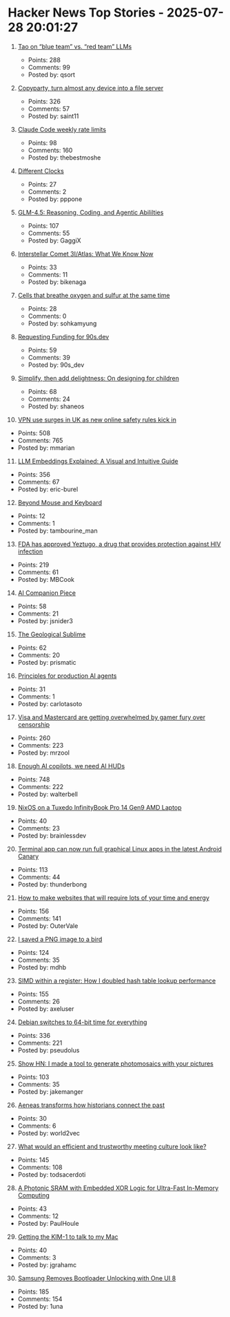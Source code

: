 # Hacker News Top Stories - 2025-07-28 20:01:27

1. [Tao on “blue team” vs. “red team” LLMs](https://mathstodon.xyz/@tao/114915604830689046)
   - Points: 288
   - Comments: 99
   - Posted by: qsort

2. [Copyparty, turn almost any device into a file server](https://github.com/9001/copyparty)
   - Points: 326
   - Comments: 57
   - Posted by: saint11

3. [Claude Code weekly rate limits](undefined)
   - Points: 98
   - Comments: 160
   - Posted by: thebestmoshe

4. [Different Clocks](https://ianto-cannon.github.io/clock.html)
   - Points: 27
   - Comments: 2
   - Posted by: pppone

5. [GLM-4.5: Reasoning, Coding, and Agentic Abililties](https://z.ai/blog/glm-4.5)
   - Points: 107
   - Comments: 55
   - Posted by: GaggiX

6. [Interstellar Comet 3I/Atlas: What We Know Now](https://skyandtelescope.org/astronomy-news/interstellar-comet-3i-atlas-what-we-know-now/)
   - Points: 33
   - Comments: 11
   - Posted by: bikenaga

7. [Cells that breathe oxygen and sulfur at the same time](https://www.quantamagazine.org/the-cells-that-breathe-two-ways-20250723/)
   - Points: 28
   - Comments: 0
   - Posted by: sohkamyung

8. [Requesting Funding for 90s.dev](https://90s.dev/blog/requesting-funding-for-90s-dev.html)
   - Points: 59
   - Comments: 39
   - Posted by: 90s_dev

9. [Simplify, then add delightness: On designing for children](https://shaneosullivan.wordpress.com/2025/07/28/on-designing-for-children/)
   - Points: 68
   - Comments: 24
   - Posted by: shaneos

10. [VPN use surges in UK as new online safety rules kick in](https://www.ft.com/content/356674b0-9f1d-4f95-b1d5-f27570379a9b)
   - Points: 508
   - Comments: 765
   - Posted by: mmarian

11. [LLM Embeddings Explained: A Visual and Intuitive Guide](https://huggingface.co/spaces/hesamation/primer-llm-embedding)
   - Points: 356
   - Comments: 67
   - Posted by: eric-burel

12. [Beyond Mouse and Keyboard](https://code.blender.org/2025/07/beyond-mouse-keyboard/)
   - Points: 12
   - Comments: 1
   - Posted by: tambourine_man

13. [FDA has approved Yeztugo, a drug that provides protection against HIV infection](https://newatlas.com/infectious-diseases/hiv-prevention-fda-lenacapavir/)
   - Points: 219
   - Comments: 61
   - Posted by: MBCook

14. [AI Companion Piece](https://thezvi.substack.com/p/ai-companion-piece)
   - Points: 58
   - Comments: 21
   - Posted by: jsnider3

15. [The Geological Sublime](https://harpers.org/archive/2025/07/the-geological-sublime-lewis-hyde-deep-time/)
   - Points: 62
   - Comments: 20
   - Posted by: prismatic

16. [Principles for production AI agents](https://www.app.build/blog/six-principles-production-ai-agents)
   - Points: 31
   - Comments: 1
   - Posted by: carlotasoto

17. [Visa and Mastercard are getting overwhelmed by gamer fury over censorship](https://www.polygon.com/news/616835/visa-mastercard-steam-itchio-campaign-adult-games)
   - Points: 260
   - Comments: 223
   - Posted by: mrzool

18. [Enough AI copilots, we need AI HUDs](https://www.geoffreylitt.com/2025/07/27/enough-ai-copilots-we-need-ai-huds)
   - Points: 748
   - Comments: 222
   - Posted by: walterbell

19. [NixOS on a Tuxedo InfinityBook Pro 14 Gen9 AMD Laptop](https://fnune.com/hardware/2025/07/20/nixos-on-a-tuxedo-infinitybook-pro-14-gen9-amd/)
   - Points: 40
   - Comments: 23
   - Posted by: brainlessdev

20. [Terminal app can now run full graphical Linux apps in the latest Android Canary](https://www.androidauthority.com/linux-terminal-graphical-apps-3580905/)
   - Points: 113
   - Comments: 44
   - Posted by: thunderbong

21. [How to make websites that will require lots of your time and energy](https://blog.jim-nielsen.com/2025/how-to-make-websites-that-require-lots-of-time-and-energy/)
   - Points: 156
   - Comments: 141
   - Posted by: OuterVale

22. [I saved a PNG image to a bird](https://www.youtube.com/watch?v=hCQCP-5g5bo)
   - Points: 124
   - Comments: 35
   - Posted by: mdhb

23. [SIMD within a register: How I doubled hash table lookup performance](https://maltsev.space/blog/012-simd-within-a-register-how-i-doubled-hash-table-lookup-performance)
   - Points: 155
   - Comments: 26
   - Posted by: axeluser

24. [Debian switches to 64-bit time for everything](https://www.theregister.com/2025/07/25/y2k38_bug_debian/)
   - Points: 336
   - Comments: 221
   - Posted by: pseudolus

25. [Show HN: I made a tool to generate photomosaics with your pictures](https://pictiler.com)
   - Points: 103
   - Comments: 35
   - Posted by: jakemanger

26. [Aeneas transforms how historians connect the past](https://deepmind.google/discover/blog/aeneas-transforms-how-historians-connect-the-past/)
   - Points: 30
   - Comments: 6
   - Posted by: world2vec

27. [What would an efficient and trustworthy meeting culture look like?](https://abitmighty.com/posts/the-ultimate-meeting-culture)
   - Points: 145
   - Comments: 108
   - Posted by: todsacerdoti

28. [A Photonic SRAM with Embedded XOR Logic for Ultra-Fast In-Memory Computing](https://arxiv.org/abs/2506.22707)
   - Points: 43
   - Comments: 12
   - Posted by: PaulHoule

29. [Getting the KIM-1 to talk to my Mac](https://blog.jgc.org/2025/02/getting-kim-1-to-talk-to-my-mac.html)
   - Points: 40
   - Comments: 3
   - Posted by: jgrahamc

30. [Samsung Removes Bootloader Unlocking with One UI 8](https://sammyguru.com/breaking-samsung-removes-bootloader-unlocking-with-one-ui-8/)
   - Points: 185
   - Comments: 154
   - Posted by: 1una

